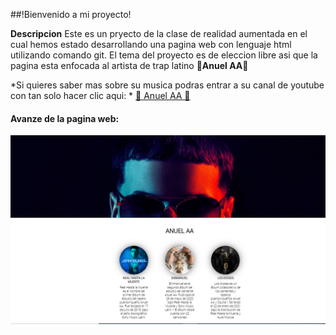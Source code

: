 

##!Bienvenido a mi proyecto!

**Descripcion**
Este es un pryecto de la clase de realidad aumentada en el cual hemos estado desarrollando una pagina web con lenguaje html utilizando comando git.
El tema del proyecto es de eleccion libre asi que la pagina esta enfocada al artista de trap latino **👹Anuel AA👹**

*Si quieres saber mas sobre su musica podras entrar a su canal de youtube con tan solo hacer clic aqui: * [🎵 Anuel AA 🎵](http://www.youtube.com/channel/UCRI7hheejBbWS6etTNwMT0g "🎵 Anuel AA 🎵")

#### Avanze de la pagina web:
![](https://github.com/EduardoPmtz/Creacion-de-sitio-web/blob/master/imagenes/aa.PNG?raw=true)
